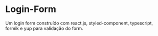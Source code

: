 # Login-Form
Um login form construído com react.js, styled-component, typescript, formik e yup para validação do form.
